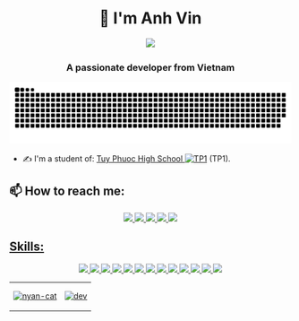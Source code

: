 <h1 align="center">👋 I'm Anh Vin</h1>
<p align="center"><img src="https://img.icons8.com/color/48/000000/vietnam-circular.png"/></p>
<h3 align="center">A passionate developer from Vietnam </h3>

<div align="center">
  <a href="https://1999azzar.github.io/1999AZZAR/">
  <img  src="https://github.com/1999AZZAR/1999AZZAR/blob/main/resources/img/grid-snake.svg"
       alt="snake" /></a>
</div>

- ✍ I'm a student of: <a href="http://tthptso1tuyphuoc.edu.vn/">  Tuy Phuoc High School  <img src="https://scontent.fdad1-2.fna.fbcdn.net/v/t1.18169-9/1545146_533945193370691_798826036_n.jpg?_nc_cat=106&ccb=1-7&_nc_sid=09cbfe&_nc_ohc=sPA0ITjkoisAX-rSLjk&_nc_oc=AQlg2Q8QPGHEaV9nobIUU4q_PSGAc849H9BJv_BHYs9ktn4tgaYMq8CZFVGR1cIRg-8&_nc_ht=scontent.fdad1-2.fna&oh=00_AT-9ABThnBgPmhcHiZquPq1-8PjjA5pIurruQGVtvlnqlg&oe=63369E64" width="48px" alt="TP1" /></a> (TP1).

## 📫 How to reach me:

<p align="center">
  <a href="https://www.facebook.com/anhvin007/" alt="Facebook">
    <img src="https://img.icons8.com/fluent/48/000000/facebook-new.png" target="_blank" />
  </a> 
  <a href="https://github.com/anhvin007" alt="Github">
    <img src="https://img.icons8.com/fluent/48/000000/github.png"/>
  </a> 
  <a href="https://www.instagram.com/vinzdapoet/" alt="Kaggle" target="_blank" >
    <img src="https://img.icons8.com/fluency/48/000000/instagram-new.png"/>
  </a>
  <a href="mailto:trananhvin77@gmail.com" alt="Email">
    <img src="https://img.icons8.com/color/48/000000/gmail-new.png"/>
  </a>
   <a href="https://www.reddit.com/user/anhvin007" alt="Email">
     <img src="https://img.icons8.com/tiny-color/48/000000/reddit.png"/>
</p>
  
  ## Skills:
<p align="center">
  <img src="https://img.icons8.com/external-tal-revivo-filled-tal-revivo/48/000000/external-vim-a-highly-configurable-text-editor-for-efficiently-creating-and-changing-any-kind-of-text-logo-filled-tal-revivo.png"/>
  <img src="https://img.icons8.com/ios/48/000000/c-plus-plus.png"/>
  <img src="https://img.icons8.com/color/48/000000/mongodb.png"/>
  <img src="https://img.icons8.com/color/48/000000/git.png"/>
  <img src="https://img.icons8.com/color/48/000000/visual-studio-code-2019.png"/>
  <img src="https://img.icons8.com/color/48/000000/nodejs.png"/>
  <img src="https://img.icons8.com/color/48/000000/javascript--v1.png"/>
  <img src="https://img.icons8.com/color/48/000000/html-5--v1.png"/>
  <img src="https://img.icons8.com/color/48/000000/css3.png"/>
  <img src="https://img.icons8.com/color/48/000000/typescript.png"/>
  <img src="https://img.icons8.com/office/48/000000/react.png"/>
  <img src="https://img.icons8.com/color/48/000000/pug.png"/>
  <img src="https://img.icons8.com/color/48/000000/bootstrap.png"/>
</p>


<table style="width:100%;">
  <tr>
    <td>
      <p align="center"> 
        <img src="https://thientu.vn/userfiles/files/nyan-cat-game%202.gif" alt="nyan-cat" width="100%"/>
      </p>
    </td>
    <td>
      <p align="center"> 
        <img src="https://cdn.dribbble.com/users/1059583/screenshots/4171367/coding-freak.gif" alt="dev" width="100%"/>
      </p>
    </td>
  </tr>
</table>
